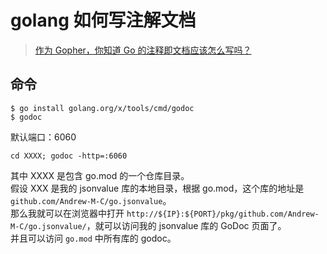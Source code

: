 # golang 如何写注解文档
> [作为 Gopher，你知道 Go 的注释即文档应该怎么写吗？](https://cloud.tencent.com/developer/article/1959696)

## 命令
```shell
$ go install golang.org/x/tools/cmd/godoc
$ godoc
```
默认端口：6060 
```
cd XXXX; godoc -http=:6060
```
其中 XXXX 是包含 go.mod 的一个仓库目录。  
假设 XXX 是我的 jsonvalue 库的本地目录，根据 go.mod，这个库的地址是 `github.com/Andrew-M-C/go.jsonvalue`。  
那么我就可以在浏览器中打开 `http://${IP}:${PORT}/pkg/github.com/Andrew-M-C/go.jsonvalue/`，就可以访问我的 jsonvalue 库的 GoDoc 页面了。  
并且可以访问 `go.mod` 中所有库的 godoc。 
